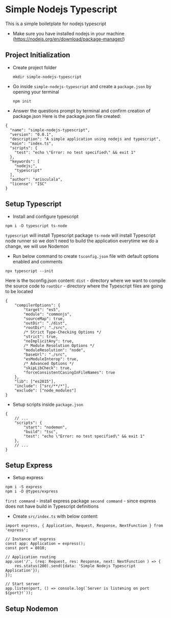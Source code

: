 # Simple Nodejs Typescript

This is a simple boiletplate for nodejs typescript

- Make sure you have installed nodejs in your machine (https://nodejs.org/en/download/package-manager/)

## Project Initialization

- Create project folder
  ```
  mkdir simple-nodejs-typescript
  ```
- Go inside `simple-nodejs-typescript` and create a `package.json` by opening your terminal

  ```
  npm init
  ```

- Answer the questions prompt by terminal and confirm creation of package.json
  Here is the package.json file created:

```
{
  "name": "simple-nodejs-typescript",
  "version": "0.0.1",
  "description": "A simple application using nodejs and typescript",
  "main": "index.ts",
  "scripts": {
    "test": "echo \"Error: no test specified\" && exit 1"
  },
  "keywords": [
    "nodejs;",
    "typescript"
  ],
  "author": "arisculala",
  "license": "ISC"
}
```

## Setup Typescript
- Install and configure typescript
```
npm i -D typescript ts-node
```
`typescript` will install Typescript package
`ts-node` will install Typescript node runner so we don't need to build the application everytime we do a change, we will use Nodemon

- Run below command to create `tsconfig.json` file with default options enabled and comments
```
npx typescript --init
```
Here is the tsconfig.json content:
`dist` - directory where we want to compile the source code to
`rootDir` - directory where the Typescript files are going to be located
```
{
    "compilerOptions": {
        "target": "es5",
        "module": "commonjs",
        "sourceMap": true,
        "outDir": "./dist",
        "rootDir": "./src",
        /* Strict Type-Checking Options */
        "strict": true,
        "noImplicitAny": true,
        /* Module Resolution Options */
        "moduleResolution": "node",
        "baseUrl": "./src",
        "esModuleInterop": true,
        /* Advanced Options */
        "skipLibCheck": true,
        "forceConsistentCasingInFileNames": true
    },
    "lib": ["es2015"],
    "include": ["src/**/*"],
    "exclude": ["node_modules"]
}
```

- Setup scripts inside `package.json`
```
{
    // ...
    "scripts": {
        "start": "nodemon",
        "build": "tsc",
        "test": "echo \"Error: no test specified\" && exit 1"
    },
    // ...
}
```

## Setup Express
- Setup express
```
npm i -S express
npm i -D @types/express
```
`first command` - install express package
`second command` - since express does not have build in Typescript definitions

- Create `src/index.ts` with below content:
```
import express, { Application, Request, Response, NextFunction } from 'express';

// Instance of express
const app: Application = express();
const port = 8010;

// Application routing
app.use('/', (req: Request, res: Response, next: NextFunction ) => {
    res.status(200).send({data: 'Simple Nodejs Typescript Application'});
});

// Start server
app.listen(port, () => console.log(`Server is listening on port ${port}!`));
```

## Setup Nodemon


